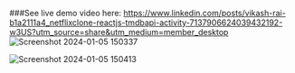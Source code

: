 ###See live demo video here: https://www.linkedin.com/posts/vikash-rai-b1a2111a4_netflixclone-reactjs-tmdbapi-activity-7137906624039432192-w3US?utm_source=share&utm_medium=member_desktop
![Screenshot 2024-01-05 150337](https://github.com/Vikash174/Video-Streaming-Platform/assets/71267021/42a8643d-d722-4089-95c0-8fd1c1770101)

![Screenshot 2024-01-05 150413](https://github.com/Vikash174/Video-Streaming-Platform/assets/71267021/417601b4-b7e4-48c8-a305-283d0bb0d412)
